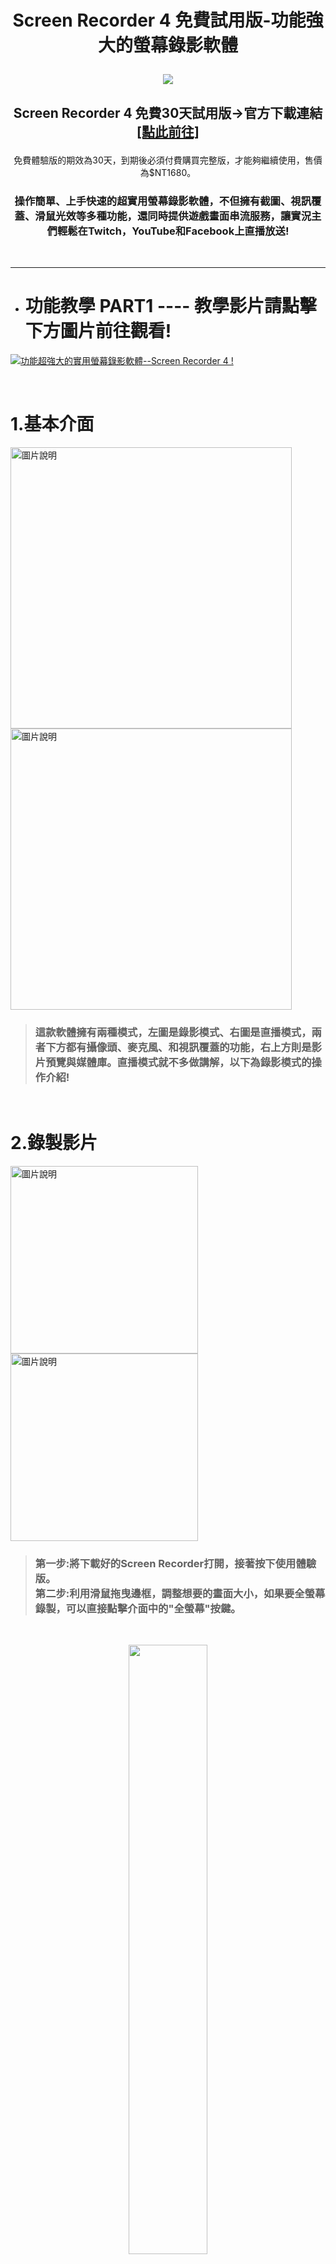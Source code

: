 #  <p align="center">Screen Recorder 4 免費試用版-功能強大的螢幕錄影軟體</p>

<p align="center"><img src="https://raw.githubusercontent.com/luoyan109/Screen-recording/main/images/Screen%20Recorder%204.PNG"></p>

## <p align="center">Screen Recorder 4 免費30天試用版→官方下載連結[[點此前往]](https://tw.cyberlink.com/downloads/trials/screen-recorder/download_zh_TW.html)</p>
<p align="center">免費體驗版的期效為30天，到期後必須付費購買完整版，才能夠繼續使用，售價為$NT1680。</p>

### <p align="center">操作簡單、上手快速的超實用螢幕錄影軟體，不但擁有截圖、視訊覆蓋、滑鼠光效等多種功能，還同時提供遊戲畫面串流服務，讓實況主們輕鬆在Twitch，YouTube和Facebook上直播放送! </p>

</p>
<p>  <br>
  </p>

------------

+ # 功能教學 PART1 ---- 教學影片請點擊下方圖片前往觀看!

[![功能超強大的實用螢幕錄影軟體--Screen Recorder 4 !](https://res.cloudinary.com/marcomontalbano/image/upload/v1646557251/video_to_markdown/images/youtube--YTjIOvF220w-c05b58ac6eb4c4700831b2b3070cd403.jpg)](https://www.youtube.com/watch?v=YTjIOvF220w&t=21s "功能超強大的實用螢幕錄影軟體--Screen Recorder 4 !")

</p>
<p>  <br>
  </p>
  
  
# 1.基本介面

<div align="left">
<img src="https://raw.githubusercontent.com/luoyan109/Screen-recording/main/images/%E9%8C%84%E5%BD%B1.PNG" height="450px" alt="圖片說明" >
<img src="https://raw.githubusercontent.com/luoyan109/Screen-recording/main/images/%E7%9B%B4%E6%92%AD.PNG" height="450px" alt="圖片說明" >
</div>

>### **這款軟體擁有兩種模式，左圖是錄影模式、右圖是直播模式，兩者下方都有攝像頭、麥克風、和視訊覆蓋的功能，右上方則是影片預覽與媒體庫。直播模式就不多做講解，以下為錄影模式的操作介紹!**

</p>
<p>  <br>
  </p>

# 2.錄製影片

<div align="left">
<img src="https://raw.githubusercontent.com/luoyan109/Screen-recording/main/images/10.PNG" height="300px" alt="圖片說明" >
<img src="https://raw.githubusercontent.com/luoyan109/Screen-recording/main/images/12.PNG" height="300px" alt="圖片說明" >
</div>

>### **第一步:將下載好的Screen Recorder打開，接著按下使用體驗版。<br>第二步:利用滑鼠拖曳邊框，調整想要的畫面大小，如果要全螢幕錄製，可以直接點擊介面中的"全螢幕"按鍵。**

<p>  <br>
  </p>

<p align="center"><img src="https://raw.githubusercontent.com/luoyan109/Screen-recording/main/images/d9%20g3.png" width="50%" height="50%"></p>

>### **第三步:按下介面中紅色的"REC按鍵"，或是使用鍵盤的"F9鍵"開始錄影。<br>第四步:再次使用鍵盤的"F9鍵"停止錄影，錄好的影片檔案就會跳出來了!。**

<p>  <br>
  </p>

<p align="center"><img src="https://raw.githubusercontent.com/luoyan109/Screen-recording/main/images/07.PNG" width="50%" height="50%"></p>

>### **快捷鍵列表:**
><br>F9 - 按下開始/停止錄影<br>F10 - 按下暫停繼續錄影<br>F8 - 麥克風開啟/關閉<br>F11 - 網路攝影機開啟/關閉<br>F12 - 拍攝螢幕快照</p>

<p>  <br>
  </p>
  
------------
+ # 功能教學 PART2 ---- 檔案位置、滑鼠光效、視訊覆蓋

<p>  <br>
  </p>

# 1.查看檔案位置
<p align="center"><img src="https://raw.githubusercontent.com/luoyan109/Screen-recording/main/images/Inked111_LI.jpg" width="70%" height="70%"></p>

>### **第一步:點擊介面右上方的媒體庫。<br>第二步:對著影片點擊滑鼠右鍵，選擇開啟檔案位置就可以了!**

<p>  <br>
  </p>

# 2.滑鼠光效
<p align="center"><img src="https://raw.githubusercontent.com/luoyan109/Screen-recording/main/images/%E5%9C%96%E7%89%871.png" width="70%" height="70%"></p>

>### **第一步:將介面中的"滑鼠點按"按鍵設置為"是"<br>第二步:點擊旁邊的顏色按鍵，選擇想要的光效顏色。**

<p>  <br>
  </p>

<p align="center"><img src="https://raw.githubusercontent.com/luoyan109/Screen-recording/main/images/Produce_AdobeCreativeCloudExpress.gif" width="70%" height="70%"></p>

>### **注意在錄製影片時不會顯示特效，錄好的影片中才會出現，效果如上圖所示。**

<p>  <br>
  </p>
  
# 3.視訊覆蓋

<p align="center"><img src="https://raw.githubusercontent.com/luoyan109/Screen-recording/main/images/Inked%E5%9C%96%E7%89%872_LI.jpg" width="70%" height="70%"></p>

>### **第一步:點選右下角視訊覆疊旁的"+"按鍵<br>第二步:點擊插入圖片，選擇一張想要的圖片，並按下確認鍵就可以了!**

<p>  <br>
  </p>

<p align="center"><img src="https://raw.githubusercontent.com/luoyan109/Screen-recording/main/images/085.PNG" width="70%" height="70%"></p>

>### **注意這是在錄好的影片或是直播模式中才會出現!**

<p>  <br>
  </p>

<p align="center"><img src="https://raw.githubusercontent.com/luoyan109/Screen-recording/main/images/078.jpg" width="70%" height="70%"></p>

>### **如果想要確認自己是否有確實使用到覆蓋的功能，可以點選介面右上方的"預覽模式"按鍵查看。**

<p>  <br>
  </p>

<p align="center"><img src="https://drive.google.com/u/2/uc?id=1c96gxbfBd7TcwqSoxmXFB3valT6tgN7w&export=download" width="50%" height="50%"></p>

>### **如果想要取消掉覆蓋功能，就點選"視訊疊覆"的按鍵。<br>當按鍵沒有顯示打勾代表取消使用，顯示打勾或呈現藍色代表正在使用中。**


<p>  <br>
  </p>

## <p align="center">那麼這次關於 Screen Recorder 4 的介紹就到此結束啦!</p>
### <p align="center">下次再推薦各位更多實用的螢幕錄影軟體!</p>

--------------
